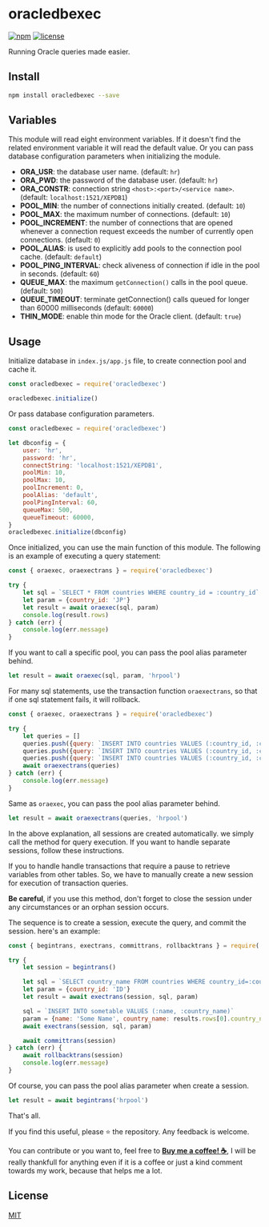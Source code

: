 # oracledbexec

[![npm](https://img.shields.io/npm/v/oracledbexec.svg?style=flat-square)](https://www.npmjs.com/package/oracledbexec)
[![license](https://img.shields.io/github/license/thesuhu/oracledbexec?style=flat-square)](https://github.com/thesuhu/oracledbexec/blob/master/LICENSE)

Running Oracle queries made easier.

## Install

```sh
npm install oracledbexec --save
```

## Variables

This module will read eight environment variables. If it doesn't find the related environment variable it will read the default value. Or you can pass database configuration parameters when initializing the module.

* **ORA_USR**: the database user name. (default: `hr`)
* **ORA_PWD**: the password of the database user. (default: `hr`)
* **ORA_CONSTR**: connection string `<host>:<port>/<service name>`. (default: `localhost:1521/XEPDB1`)
* **POOL_MIN**: the number of connections initially created. (default: `10`)
* **POOL_MAX**: the maximum number of connections. (default: `10`)
* **POOL_INCREMENT**: the number of connections that are opened whenever a connection request exceeds the number of currently open connections. (default: `0`)
* **POOL_ALIAS**: is used to explicitly add pools to the connection pool cache. (default: `default`)
* **POOL_PING_INTERVAL**: check aliveness of connection if idle in the pool in seconds. (default: `60`)
* **QUEUE_MAX**: the maximum `getConnection()` calls in the pool queue. (default: `500`)
* **QUEUE_TIMEOUT**: terminate getConnection() calls queued for longer than 60000 milliseconds (default: `60000`)
* **THIN_MODE**: enable thin mode for the Oracle client. (default: `true`)

## Usage

Initialize database in `index.js/app.js` file, to create connection pool and cache it.

```js
const oracledbexec = require('oracledbexec')

oracledbexec.initialize()
```

Or pass database configuration parameters.

```js
const oracledbexec = require('oracledbexec')

let dbconfig = {
    user: 'hr',
    password: 'hr',
    connectString: 'localhost:1521/XEPDB1',
    poolMin: 10,
    poolMax: 10,
    poolIncrement: 0,
    poolAlias: 'default',
    poolPingInterval: 60,
    queueMax: 500,
    queueTimeout: 60000,
}
oracledbexec.initialize(dbconfig)
```

Once initialized, you can use the main function of this module. The following is an example of executing a query statement:

```js
const { oraexec, oraexectrans } = require('oracledbexec')

try {
    let sql = `SELECT * FROM countries WHERE country_id = :country_id`
    let param = {country_id: 'JP'}
    let result = await oraexec(sql, param)
    console.log(result.rows)
} catch (err) {
    console.log(err.message)
}
```

If you want to call a specific pool, you can pass the pool alias parameter behind.

```js
let result = await oraexec(sql, param, 'hrpool')
```

For many sql statements, use the transaction function `oraexectrans`, so that if one sql statement fails, it will rollback.

```js
const { oraexec, oraexectrans } = require('oracledbexec')

try {
    let queries = []
    queries.push({query: `INSERT INTO countries VALUES (:country_id, :country_name)`, parameters: {country_id: 'ID', country_name: 'Indonesia'}})
    queries.push({query: `INSERT INTO countries VALUES (:country_id, :country_name)`, parameters: {country_id: 'JP', country_name: 'Japan'}})
    queries.push({query: `INSERT INTO countries VALUES (:country_id, :country_name)`, parameters: {country_id: 'CN', country_name: 'China'}})
    await oraexectrans(queries)
} catch (err) {
    console.log(err.message)
}
```

Same as `oraexec`, you can pass the pool alias parameter behind.

```js
let result = await oraexectrans(queries, 'hrpool')
```

In the above explanation, all sessions are created automatically. we simply call the method for query execution. If you want to handle separate sessions, follow these instructions.

If you to handle handle transactions that require a pause to retrieve variables from other tables. So, we have to manually create a new session for execution of transaction queries.

**Be careful**, if you use this method, don't forget to close the session under any circumstances or an orphan session occurs.

The sequence is to create a session, execute the query, and commit the session. here's an example:

```js
const { begintrans, exectrans, committrans, rollbacktrans } = require('oracledbexec')

try {
    let session = begintrans()

    let sql = `SELECT country_name FROM countries WHERE country_id=:country_id`
    let param = {country_id: 'ID'}
    let result = await exectrans(session, sql, param)

    sql = `INSERT INTO sometable VALUES (:name, :country_name)`
    param = {name: 'Some Name', country_name: results.rows[0].country_name}
    await exectrans(session, sql, param)

    await committrans(session)
} catch (err) {
    await rollbacktrans(session)
    console.log(err.message)
}
```

Of course, you can pass the pool alias parameter when create a session.

```js
let result = await begintrans('hrpool')
```

That's all.

If you find this useful, please ⭐ the repository. Any feedback is welcome.

You can contribute or you want to, feel free to [**Buy me a coffee! :coffee:**](https://saweria.co/thesuhu), I will be really thankfull for anything even if it is a coffee or just a kind comment towards my work, because that helps me a lot.

## License

[MIT](https://github.com/thesuhu/oracledbexec/blob/master/LICENSE)
